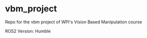 # vbm_project
Repo for the vbm project of WPI's Vision Based Manipulation course

ROS2 Version: Humble
